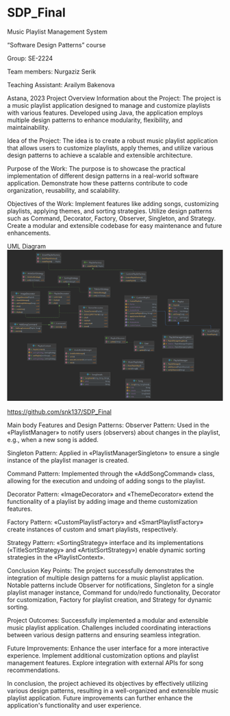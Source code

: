 # SDP_Final
  
 
 



 
Music Playlist Management System

“Software Design Patterns” course
 




 
Group: SE-2224

Team members: Nurgaziz Serik

Teaching Assistant: Arailym Bakenova 





 
Astana, 2023
Project Overview
Information about the Project:
 The project is a music playlist application designed to manage and customize playlists with various features. 
Developed using Java, the application employs multiple design patterns to enhance modularity, flexibility, and maintainability. 

Idea of the Project:
The idea is to create a robust music playlist application that allows users to customize playlists, apply themes, and utilize various design patterns to achieve a scalable and extensible architecture.

Purpose of the Work:
The purpose is to showcase the practical implementation of different design patterns in a real-world software application.
Demonstrate how these patterns contribute to code organization, reusability, and scalability.

Objectives of the Work:
Implement features like adding songs, customizing playlists, applying themes, and sorting strategies.
Utilize design patterns such as Command, Decorator, Factory, Observer, Singleton, and Strategy.
Create a modular and extensible codebase for easy maintenance and future enhancements.















UML Diagram
 ![Screenshot](src.png)

https://github.com/snk137/SDP_Final















Main body
Features and Design Patterns:
Observer Pattern:
Used in the «PlaylistManager» to notify users (observers) about changes in the playlist, e.g., when a new song is added.

Singleton Pattern:
Applied in «PlaylistManagerSingleton» to ensure a single instance of the playlist manager is created.

Command Pattern:
Implemented through the «AddSongCommand» class, allowing for the execution and undoing of adding songs to the playlist.

Decorator Pattern:
«ImageDecorator» and «ThemeDecorator» extend the functionality of a playlist by adding image and theme customization features.

Factory Pattern:
«CustomPlaylistFactory» and «SmartPlaylistFactory» create instances of custom and smart playlists, respectively.

Strategy Pattern:
«SortingStrategy» interface and its implementations («TitleSortStrategy» and «ArtistSortStrategy») enable dynamic sorting strategies in the «PlaylistContext».
















Conclusion
Key Points:
The project successfully demonstrates the integration of multiple design patterns for a music playlist application.
Notable patterns include Observer for notifications, Singleton for a single playlist manager instance, Command for undo/redo functionality, Decorator for customization, Factory for playlist creation, and Strategy for dynamic sorting.

Project Outcomes:
Successfully implemented a modular and extensible music playlist application.
Challenges included coordinating interactions between various design patterns and ensuring seamless integration.

Future Improvements:
Enhance the user interface for a more interactive experience.
Implement additional customization options and playlist management features.
Explore integration with external APIs for song recommendations.

In conclusion, the project achieved its objectives by effectively utilizing various design patterns, resulting in a well-organized and extensible music playlist application. Future improvements can further enhance the application's functionality and user experience.

































